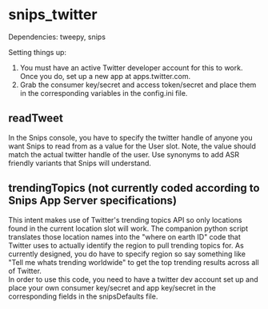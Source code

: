 # snips_twitter
Dependencies: tweepy, snips

Setting things up:
1) You must have an active Twitter developer account for this to work.  Once you do, set up a new app at apps.twitter.com.
2) Grab the consumer key/secret and access token/secret and place them in the corresponding variables in the config.ini file.

## readTweet
In the Snips console, you have to specify the twitter handle of anyone you want Snips to read from as a value for the User slot.  Note, the value should match the actual twitter handle of the user.  Use synonyms to add ASR friendly variants that Snips will understand.

## trendingTopics (not currently coded according to Snips App Server specifications)
This intent makes use of Twitter's trending topics API so only locations found in the current location slot will work.  The companion python script translates those location names into the "where on earth ID" code that Twitter uses to actually identify the region to pull trending topics for.  As currently designed, you do have to specify region so say something like "Tell me whats trending worldwide" to get the top trending results across all of Twitter.  
In order to use this code, you need to have a twitter dev account set up and place your own consumer key/secret and app key/secret in the corresponding fields in the snipsDefaults file.
